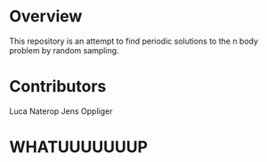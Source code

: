 
# Overview
This repository is an attempt to find periodic solutions to the n body problem by random sampling.

# Contributors
Luca Naterop
Jens Oppliger


# WHATUUUUUUUP